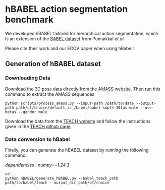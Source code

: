 # hBABEL action segmentation benchmark

We developed hBABEL tailored for hierarchical action segmentation, which is an extension of the [BABEL dataset](https://babel.is.tue.mpg.de/index.html) from Punnakkal <i>et.al.</i>

Please cite their work and our ECCV paper when using hBabel! 

## Generation of hBABEL dataset

### Downloading Data

Download the 3D pose data directly from the [AMASS website](https://amass.is.tue.mpg.de/). Then run this command to extract the AMASS sequences

```
python scripts/process_amass.py --input-path /path/to/data --output-path path/of/choice/default_is_/babel/babel-smplh-30fps-male --use-betas --gender male
```

Download the data from the [TEACH website](https://teach.is.tue.mpg.de/) and follow the instructions given in the [TEACH github page](https://github.com/athn-nik/teach?tab=readme-ov-file).

### Data conversion to hBabel

Finally, you can generate the hBABEL dataset by running the following command. </br>

<i>dependencies : numpy==1.24.3</i>

``` 
cd ..
python hBABEL/generate_hBABEL.py --babel_teach_path path/to/babel/teach --output_dir path/of/choice
```



